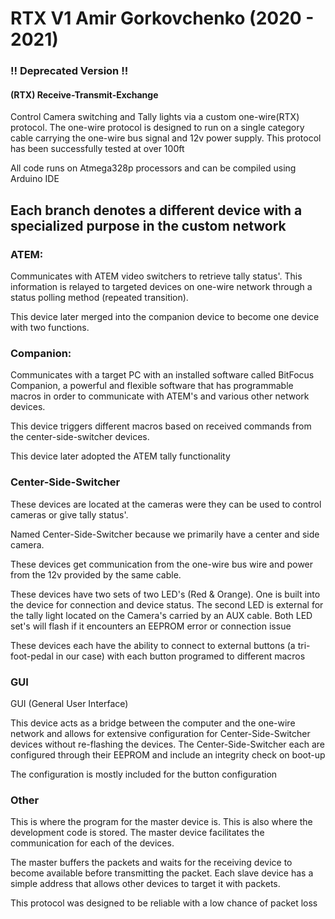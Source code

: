 # RTX V1 Amir Gorkovchenko (2020 - 2021)
### !! Deprecated Version !!

#### (RTX) Receive-Transmit-Exchange
Control Camera switching and Tally lights via a custom one-wire(RTX) protocol.
The one-wire protocol is designed to run on a single category cable carrying the one-wire bus signal and 12v power supply.
This protocol has been successfully tested at over 100ft

All code runs on Atmega328p processors and can be compiled using Arduino IDE

## Each branch denotes a different device with a specialized purpose in the custom network

### ATEM:
Communicates with ATEM video switchers to retrieve tally status'.
This information is relayed to targeted devices on one-wire network through a status polling method (repeated transition).

This device later merged into the companion device to become one device with two functions.

### Companion:
Communicates with a target PC with an installed software called BitFocus Companion, a powerful and flexible software that has programmable macros in order to communicate with ATEM's and various other network devices.

This device triggers different macros based on received commands from the center-side-switcher devices.

This device later adopted the ATEM tally functionality

### Center-Side-Switcher
These devices are located at the cameras were they can be used to control cameras or give tally status'.

Named Center-Side-Switcher because we primarily have a center and side camera.

These devices get communication from the one-wire bus wire and power from the 12v provided by the same cable.

These devices have two sets of two LED's (Red & Orange). One is built into the device for connection and device status.
The second LED is external for the tally light located on the Camera's carried by an AUX cable.
Both LED set's will flash if it encounters an EEPROM error or connection issue

These devices each have the ability to connect to external buttons (a tri-foot-pedal in our case) with each button programed to different macros

### GUI
GUI (General User Interface)

This device acts as a bridge between the computer and the one-wire network and allows for extensive configuration for Center-Side-Switcher devices without re-flashing the devices.
The Center-Side-Switcher each are configured through their EEPROM and include an integrity check on boot-up

The configuration is mostly included for the button configuration

### Other
This is where the program for the master device is. This is also where the development code is stored.
The master device facilitates the communication for each of the devices.

The master buffers the packets and waits for the receiving device to become available before transmitting the packet.
Each slave device has a simple address that allows other devices to target it with packets.

This protocol was designed to be reliable with a low chance of packet loss